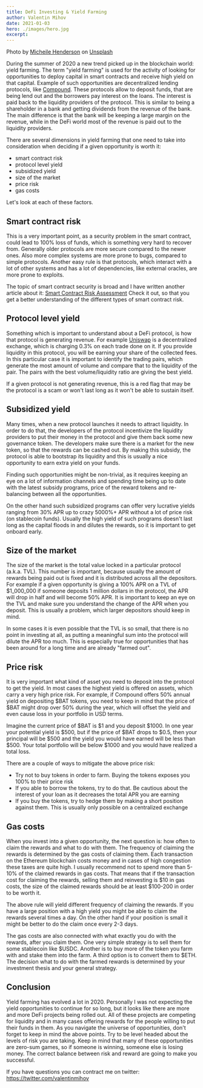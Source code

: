 ```yaml
---
title: DeFi Investing & Yield Farming
author: Valentin Mihov
date: 2021-01-03
hero: ./images/hero.jpg
excerpt: 
---
```


Photo by <a href="https://unsplash.com/@micheile?utm_source=unsplash&amp;utm_medium=referral&amp;utm_content=creditCopyText">Micheile Henderson</a> on <a href="https://unsplash.com/s/photos/money?utm_source=unsplash&amp;utm_medium=referral&amp;utm_content=creditCopyText">Unsplash</a>

During the summer of 2020 a new trend picked up in the blockchain world: yield farming. The term "yield farming" is used 
for the activity of looking for opportunities to deploy capital in smart contracts and receive high yield on that capital.
Example of such opportunities are decentralized lending protocols, like [Compound](https://compound.finance). These protocols allow to deposit funds, that are being lend out and the borrowers pay interest on the loans. The interest is paid back to the
liquidity providers of the protocol. This is similar to being a shareholder in a bank and getting dividends from the revenue
of the bank. The main difference is that the bank will be keeping a large margin on the revenue, while in the DeFi world most of the revenue is paid out to the liquidity providers.

There are several dimensions in yield farming that one need to take into consideration when deciding if a given opportunity
is worth it:

* smart contract risk
* protocol level yield
* subsidized yield
* size of the market
* price risk
* gas costs

Let's look at each of these factors.

## Smart contract risk

This is a very important point, as a security problem in the smart contract, could lead to 100% loss of funds, which is
something very hard to recover from. Generally older protocols are more secure compared to the newer ones. Also more complex
systems are more prone to bugs, compared to simple protocols. Another easy rule is that protocols, which interact with
a lot of other systems and has a lot of dependencies, like external oracles, are more prone to exploits.

The topic of smart contract security is broad and I have written another article about it: [Smart Contract Risk Assessment](/smart-contract-risk-assessment) Check it out, so that you get a better understanding of the different types of smart contract risk.

## Protocol level yield

Something which is important to understand about a DeFi protocol, is how that protocol is generating revenue. For example [Uniswap](https://uniswap.exchange) is a decentralized exchange, which is charging 0.3% on each trade done on it. If you provide liquidity in this protocol, you will be earning your share of the collected fees. In this particular case it is important to identify the trading pairs, which generate the most amount of volume and compare that to the liquidity of the pair. The pairs with the best volume/liquidity ratio are giving the best yield.

If a given protocol is not generating revenue, this is a red flag that may be the protocol is a scam or won't last long as 
it won't be able to sustain itself.

## Subsidized yield

Many times, when a new protocol launches it needs to attract liquidity. In order to do that, the developers of the protocol
incentivize the liquidity providers to put their money in the protocol and give them back some new governance token. The
developers make sure there is a market for the new token, so that the rewards can be cashed out. By making this subsidy,
the protocol is able to bootstrap its liquidity and this is usually a nice opportunity to earn extra yield on your funds.

Finding such opportunities might be non-trivial, as it requires keeping an eye on a lot of information channels and spending
time being up to date with the latest subsidy programs, price of the reward tokens and re-balancing between all the opportunities.

On the other hand such subsidized programs can offer very lucrative yields ranging from 30% APR up to crazy 5000%+ APR without
a lot of price risk (on stablecoin funds). Usually the high yield of such programs doesn't last long as the capital floods in
and dilutes the rewards, so it is important to get onboard early.

## Size of the market

The size of the market is the total value locked in a particular protocol (a.k.a. TVL). This number is important, because usually the amount of rewards being paid out is fixed and it is distributed across all the depositors. For example if a given opportunity is giving a 100% APR on a TVL of $1_000_000 if someone deposits 1 million dollars in the protocol, the APR will drop in half and will become 50% APR. It is important to keep an eye on the TVL and make sure you understand the change of the APR when you deposit. This is usually a problem, which larger depositors should keep in mind.

In some cases it is even possible that the TVL is so small, that there is no point in investing at all, as putting a meaningful sum into the protocol will dilute the APR too much. This is especially true for opportunities that has been around for a long time and are already "farmed out".

## Price risk

It is very important what kind of asset you need to deposit into the protocol to get the yield. In most cases the highest yield is offered on assets, which carry a very high price risk. For example, if Compound offers 50% annual yield on depositing $BAT tokens, you need to keep in mind that the price of $BAT might drop over 50% during the year, which will offset the yield and even cause loss in your portfolio in USD terms.

Imagine the current price of $BAT is $1 and you deposit $1000. In one year your potential yield is $500, but if the price of $BAT drops to $0.5, then your principal will be $500 and the yield you would have earned will be less than $500. Your total portfolio will be below $1000 and you would have realized a total loss.

There are a couple of ways to mitigate the above price risk:

* Try not to buy tokens in order to farm. Buying the tokens exposes you 100% to their price risk
* If you able to borrow the tokens, try to do that. Be cautious about the interest of your loan as it decreases the total APR you are earning
* If you buy the tokens, try to hedge them by making a short position against them. This is usually only possible on a centralized exchange

## Gas costs

When you invest into a given opportunity, the next question is: how often to claim the rewards and what to do with them. The frequency of claiming the rewards is determined by the gas costs of claiming them. Each transaction on the Ethereum blockchain costs money and in cases of high congestion these taxes are quite high. I usually recommend not to spend more than 5-10% of the claimed rewards in gas costs. That means that if the transaction cost for claiming the rewards, selling them and reinvesting is $10 in gas costs, the size of the claimed rewards should be at least $100-200 in order to be worth it.

The above rule will yield different frequency of claiming the rewards. If you have a large position with a high yield you might be able to claim the rewards several times a day. On the other hand if your position is small it might be better to do the claim once every 2-3 days.

The gas costs are also connected with what exactly you do with the rewards, after you claim them. One very simple strategy is to sell them for some stablecoin like $USDC. Another is to buy more of the token you farm with and stake them into the farm. A third option is to convert them to $ETH. The decision what to do with the farmed rewards is determined by your investment thesis and your general strategy.

## Conclusion

Yield farming has evolved a lot in 2020. Personally I was not expecting the yield opportunities to continue for so long, but it looks like there are more and more DeFi projects being rolled out. All of these projects are competing for liquidity and in many cases offering rewards for the people willing to put their funds in them. As you navigate the universe of opportunities, don't forget to keep in mind the above points. Try to be level headed about the levels of risk you are taking. Keep in mind that many of these opportunities are zero-sum games, so if someone is winning, someone else is losing money. The correct balance between risk and reward are going to make you successful.

If you have questions you can contract me on twitter: https://twitter.com/valentinmihov

